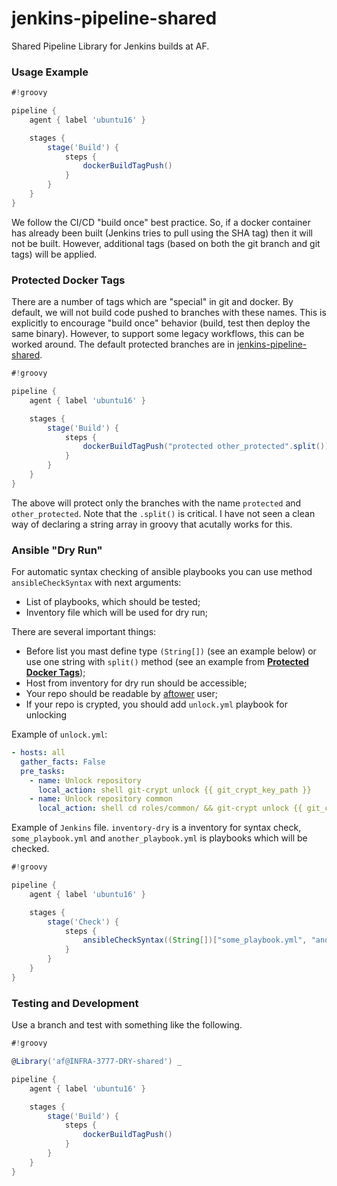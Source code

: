 # jenkins-pipeline-shared

Shared Pipeline Library for Jenkins builds at AF.

### Usage Example

```groovy
#!groovy

pipeline {
    agent { label 'ubuntu16' }

    stages {
        stage('Build') {
            steps {
                dockerBuildTagPush()
            }
        }
    }
}
```

We follow the CI/CD "build once" best practice.
So, if a docker container has already been built
(Jenkins tries to pull using the SHA tag)
then it will not be built.
However, additional tags (based on both the git branch and git tags) will be applied.

### Protected Docker Tags

There are a number of tags which are "special" in git and docker.
By default, we will not build code pushed to branches with these names.
This is explicitly to encourage "build once" behavior
(build, test then deploy the same binary).
However, to support some legacy workflows, this can be worked around.
The default protected branches are in
[jenkins-pipeline-shared](https://github.com/AnchorFree/jenkins-pipeline-shared/blob/master/vars/dockerBuildTagPush.groovy#L3).

```groovy
#!groovy

pipeline {
    agent { label 'ubuntu16' }

    stages {
        stage('Build') {
            steps {
                dockerBuildTagPush("protected other_protected".split())
            }
        }
    }
}
```

The above will protect only the branches with the name `protected` and `other_protected`.
Note that the `.split()` is critical.
I have not seen a clean way of declaring a string array in groovy that acutally works for this.

### Ansible "Dry Run"

For automatic syntax checking of ansible playbooks you can use method `ansibleCheckSyntax` with next arguments:
- List of playbooks, which should be tested;
- Inventory file which will be used for dry run;

There are several important things:
- Before list you mast define type `(String[])` (see an example below) or use one string with `split()` method (see an example from [**Protected Docker Tags**](#protected-docker-tags));
- Host from inventory for dry run should be accessible;
- Your repo should be readable by [aftower](https://github.com/aftower) user;
- If your repo is crypted, you should add `unlock.yml` playbook for unlocking

Example of `unlock.yml`:
```yml
- hosts: all
  gather_facts: False
  pre_tasks:
    - name: Unlock repository
      local_action: shell git-crypt unlock {{ git_crypt_key_path }}
    - name: Unlock repository common
      local_action: shell cd roles/common/ && git-crypt unlock {{ git_crypt_key_path }}
```

Example of `Jenkins` file. `inventory-dry` is a inventory for syntax check, `some_playbook.yml` and `another_playbook.yml` is playbooks which will be checked.
```groovy
#!groovy

pipeline {
    agent { label 'ubuntu16' }

    stages {
        stage('Check') {
            steps {
                ansibleCheckSyntax((String[])["some_playbook.yml", "another_playbook.yml"], "inventory-dry")
            }
        }
    }
}
```

### Testing and Development

Use a branch and test with something like the following.

```groovy
#!groovy

@Library('af@INFRA-3777-DRY-shared') _

pipeline {
    agent { label 'ubuntu16' }

    stages {
        stage('Build') {
            steps {
                dockerBuildTagPush()
            }
        }
    }
}


```

